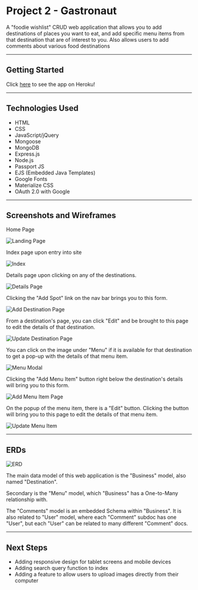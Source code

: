 # Project 2 - Gastronaut
A "foodie wishlist" CRUD web application that allows you to add destinations of places you want to eat, and add specific menu items from that destination that are of interest to you. Also allows users to add comments about various food destinations

--------------------

## Getting Started
Click [here](https://gastronaut-app.herokuapp.com/) to see the app on Heroku!

--------------------

## Technologies Used
- HTML
- CSS
- JavaScript/jQuery
- Mongoose
- MongoDB
- Express.js
- Node.js
- Passport JS
- EJS (Embedded Java Templates)
- Google Fonts
- Materialize CSS
- OAuth 2.0 with Google

--------------------

## Screenshots and Wireframes
Home Page

![Landing Page](public/imgs/home-page.png)

Index page upon entry into site

![Index](public/imgs/view-all-page.png)

Details page upon clicking on any of the destinations.

![Details Page](public/imgs/details-page.png)

Clicking the "Add Spot" link on the nav bar brings you to this form.

![Add Destination Page](public/imgs/Add_Destination.png)

From a destination's page, you can click "Edit" and be brought to this page to edit the details of that destination.

![Update Destination Page](public/imgs/Update_Destination.png)

You can click on the image under "Menu" if it is available for that destination to get a pop-up with the details of that menu item.

![Menu Modal](public/imgs/Menu_Modal.png)

Clicking the "Add Menu Item" button right below the destination's details will bring you to this form.

![Add Menu Item Page](public/imgs/Add_Menu_Item.png)

On the popup of the menu item, there is a "Edit" button. Clicking the button will bring you to this page to edit the details of that menu item.

![Update Menu Item](public/imgs/Update_Menu.png)

--------------------

## ERDs
![ERD](public/imgs/Final_ERD.jpg)

The main data model of this web application is the "Business" model, also named "Destination".

Secondary is the "Menu" model, which "Business" has a One-to-Many relationship with.

The "Comments" model is an embedded Schema within "Business". It is also related to "User" model, where each "Comment" subdoc has one "User", but each "User" can be related to many different "Comment" docs.


--------------------


## Next Steps
- Adding responsive design for tablet screens and mobile devices
- Adding search query function to index
- Adding a feature to allow users to upload images directly from their computer